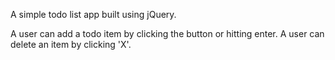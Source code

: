 <p>A simple todo list app built using jQuery.</p>
<p>A user can add a todo item by clicking the button or hitting enter. A user can delete an item by clicking 'X'.</p>
